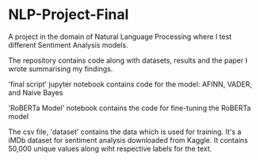 # NLP-Project-Final

A project in the domain of Natural Language Processing where I test different Sentiment Analysis models.

The repository contains code along with datasets, results and the paper I wrote summarising my findings.

'final script' jupyter notebook contains code for the model: AFINN, VADER, and Naive Bayes

'RoBERTa Model' notebook contains the code for fine-tuning the RoBERTa model

The csv file, 'dataset' contains the data which is used for training. It's a iMDb dataset for sentiment analysis downloaded from Kaggle. It contains 50,000 unique values along wiht respective labels for the text. 
